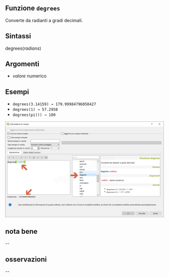 ## Funzione `degrees`

Converte da radianti a gradi decimali.

## Sintassi

degrees(_radians_)

## Argomenti

* _valore_ numerico

## Esempi

* `degrees(3.14159) → 179.99984796050427`
* `degrees(1) → 57.2958`
* `degrees(pi()) → 180`

![](/img/matematica/degrees/degrees1.png)

## nota bene

--

## osservazioni

--